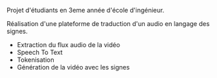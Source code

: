 Projet d'étudiants en 3eme année d'école d'ingénieur. 

Réalisation d'une plateforme de traduction d'un audio en langage des signes.

- Extraction du flux audio de la vidéo
- Speech To Text
- Tokenisation
- Génération de la vidéo avec les signes
